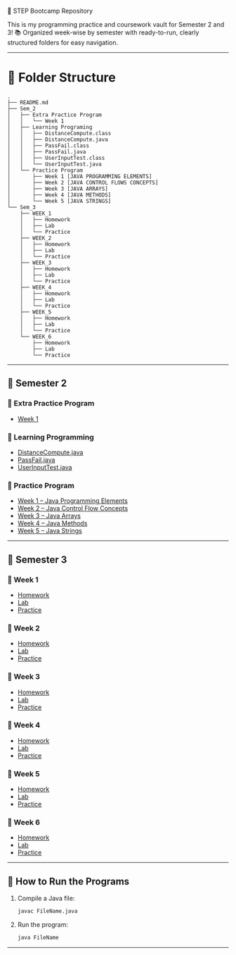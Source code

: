 🎒 STEP Bootcamp Repository

This is my programming practice and coursework vault for Semester 2 and 3!
📚 Organized week-wise by semester with ready-to-run, clearly structured folders for easy navigation.

---

# 📂 Folder Structure
```
.
├── README.md
├── Sem_2
│   ├── Extra Practice Program
│   │   └── Week 1
│   ├── Learning Programing
│   │   ├── DistanceCompute.class
│   │   ├── DistanceCompute.java
│   │   ├── PassFail.class
│   │   ├── PassFail.java
│   │   ├── UserInputTest.class
│   │   └── UserInputTest.java
│   └── Practice Program
│       ├── Week 1 [JAVA PROGRAMMING ELEMENTS]
│       ├── Week 2 [JAVA CONTROL FLOWS CONCEPTS]
│       ├── Week 3 [JAVA ARRAYS]
│       ├── Week 4 [JAVA METHODS]
│       └── Week 5 [JAVA STRINGS]
└── Sem_3
    ├── WEEK_1
    │   ├── Homework
    │   ├── Lab
    │   └── Practice
    ├── WEEK_2
    │   ├── Homework
    │   ├── Lab
    │   └── Practice
    ├── WEEK_3
    │   ├── Homework
    │   ├── Lab
    │   └── Practice
    ├── WEEK_4
    │   ├── Homework
    │   ├── Lab
    │   └── Practice
    ├── WEEK_5
    │   ├── Homework
    │   ├── Lab
    │   └── Practice
    └── WEEK_6
        ├── Homework
        ├── Lab
        └── Practice
```
---

## 📘 Semester 2

### 🔹 Extra Practice Program
- [Week 1](Sem_2/Extra_Practice_Program/Week%201)

### 🔹 Learning Programming
- [DistanceCompute.java](Sem_2/Learning_Programming/DistanceCompute.java)
- [PassFail.java](Sem_2/Learning_Programming/PassFail.java)
- [UserInputTest.java](Sem_2/Learning_Programming/UserInputTest.java)

### 🔹 Practice Program
- [Week 1 – Java Programming Elements](Sem_2/Practice_Program/Week%201%20[JAVA%20PROGRAMMING%20ELEMENTS])
- [Week 2 – Java Control Flow Concepts](Sem_2/Practice_Program/Week%202%20[JAVA%20CONTROL%20FLOWS%20CONCEPTS])
- [Week 3 – Java Arrays](Sem_2/Practice_Program/Week%203%20[JAVA%20ARRAYS])
- [Week 4 – Java Methods](Sem_2/Practice_Program/Week%204%20[JAVA%20METHODS])
- [Week 5 – Java Strings](Sem_2/Practice_Program/Week%205%20[JAVA%20STRINGS])

---

## 📗 Semester 3

### 🔹 Week 1
- [Homework](Sem_3/WEEK_1/Homework)
- [Lab](Sem_3/WEEK_1/Lab)
- [Practice](Sem_3/WEEK_1/Practice)

### 🔹 Week 2
- [Homework](Sem_3/WEEK_2/Homework)
- [Lab](Sem_3/WEEK_2/Lab)
- [Practice](Sem_3/WEEK_2/Practice)

### 🔹 Week 3
- [Homework](Sem_3/WEEK_3/Homework)
- [Lab](Sem_3/WEEK_3/Lab)
- [Practice](Sem_3/WEEK_3/Practice)

### 🔹 Week 4
- [Homework](Sem_3/WEEK_4/Homework)
- [Lab](Sem_3/WEEK_4/Lab)
- [Practice](Sem_3/WEEK_4/Practice)

### 🔹 Week 5
- [Homework](Sem_3/WEEK_5/Homework)
- [Lab](Sem_3/WEEK_5/Lab)
- [Practice](Sem_3/WEEK_5/Practice)

### 🔹 Week 6
- [Homework](Sem_3/WEEK_6/Homework)
- [Lab](Sem_3/WEEK_6/Lab)
- [Practice](Sem_3/WEEK_6/Practice)
---

## 🚀 How to Run the Programs

1. Compile a Java file:
   ```bash
   javac FileName.java
   ```

2. Run the program:
   ```bash
   java FileName
   ```

---
